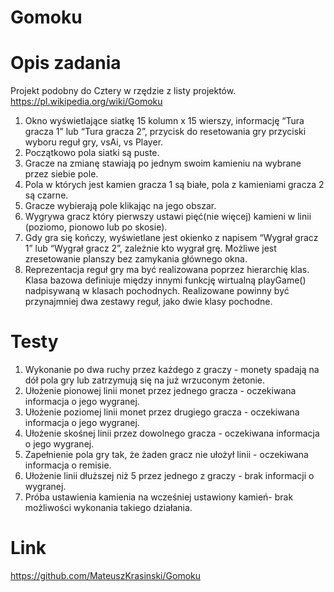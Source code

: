# Gomoku
# Opis zadania
Projekt podobny do Cztery w rzędzie z listy projektów.
https://pl.wikipedia.org/wiki/Gomoku
1. Okno wyświetlające siatkę 15 kolumn x 15 wierszy,
informację “Tura gracza 1” lub “Tura gracza 2”, przycisk do resetowania gry przyciski
wyboru reguł gry, vsAi, vs Player.
2. Początkowo pola siatki są puste.
3. Gracze na zmianę stawiają po jednym swoim kamieniu na wybrane przez siebie pole.
4. Pola w których jest kamien gracza 1 są białe, pola z kamieniami gracza 2
są czarne.
5. Gracze wybierają pole klikając na jego obszar.
6. Wygrywa gracz który pierwszy ustawi pięć(nie więcej) kamieni w linii (poziomo, pionowo
lub po skosie).
7. Gdy gra się kończy, wyświetlane jest okienko z napisem “Wygrał gracz 1” lub
“Wygrał gracz 2”, zależnie kto wygrał grę. Możliwe jest zresetowanie planszy
bez zamykania głównego okna.
8. Reprezentacja reguł gry ma być realizowana poprzez hierarchię klas. Klasa
bazowa definiuje między innymi funkcję wirtualną playGame() nadpisywaną w
klasach pochodnych. Realizowane powinny być przynajmniej dwa zestawy reguł,
jako dwie klasy pochodne.
# Testy
1. Wykonanie po dwa ruchy przez każdego z graczy - monety spadają na dół pola
gry lub zatrzymują się na już wrzuconym żetonie.
2. Ułożenie pionowej linii monet przez jednego gracza - oczekiwana informacja o
jego wygranej.
3. Ułożenie poziomej linii monet przez drugiego gracza - oczekiwana informacja o
jego wygranej.
4. Ułożenie skośnej linii przez dowolnego gracza - oczekiwana informacja o
jego wygranej.
5. Zapełnienie pola gry tak, że żaden gracz nie ułożył linii - oczekiwana informacja
o remisie.
6. Ułożenie linii dłuższej niż 5 przez jednego z graczy - brak informacji o wygranej.
7. Próba ustawienia kamienia na wcześniej ustawiony kamień- brak możliwości wykonania takiego działania.
# Link
https://github.com/MateuszKrasinski/Gomoku
